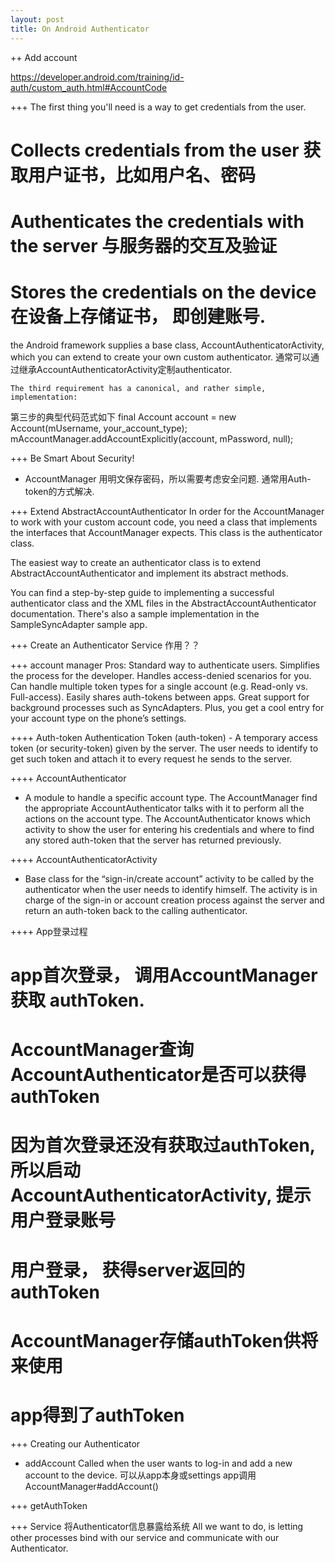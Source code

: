 ```yaml
---
layout: post
title: On Android Authenticator
---
```


++ Add account

https://developer.android.com/training/id-auth/custom_auth.html#AccountCode

+++ The first thing you'll need is a way to get credentials from the user.
  # Collects credentials from the user 获取用户证书，比如用户名、密码
  # Authenticates the credentials with the server 与服务器的交互及验证
  # Stores the credentials on the device  在设备上存储证书， 即创建账号.
the Android framework supplies a base class, AccountAuthenticatorActivity, which you can extend to create your own custom authenticator.
通常可以通过继承AccountAuthenticatorActivity定制authenticator.

    The third requirement has a canonical, and rather simple, implementation:
第三步的典型代码范式如下
final Account account = new Account(mUsername, your_account_type);
mAccountManager.addAccountExplicitly(account, mPassword, null);

+++ Be Smart About Security!
 * AccountManager 用明文保存密码，所以需要考虑安全问题. 通常用Auth-token的方式解决.
 
+++ Extend AbstractAccountAuthenticator
In order for the AccountManager to work with your custom account code, you need a class that implements the interfaces that AccountManager expects. This class is the authenticator class.

The easiest way to create an authenticator class is to extend AbstractAccountAuthenticator and implement its abstract methods.

You can find a step-by-step guide to implementing a successful authenticator class and the XML files in the AbstractAccountAuthenticator documentation. There's also a sample implementation in the SampleSyncAdapter sample app.

+++ Create an Authenticator Service 作用？？


+++ account manager
Pros: Standard way to authenticate users. Simplifies the process for the developer. Handles access-denied scenarios for you. Can handle multiple token types for a single account (e.g. Read-only vs. Full-access). Easily shares auth-tokens between apps. Great support for background processes such as SyncAdapters. Plus, you get a cool entry for your account type on the phone’s settings.

++++ Auth-token
Authentication Token (auth-token) -  A temporary access token (or security-token) given by the server. The user needs to identify to get such token and attach it to every request he sends to the server.

++++ AccountAuthenticator 
- A module to handle a specific account type. The AccountManager find the appropriate AccountAuthenticator talks with it to perform all the actions on the account type. The AccountAuthenticator knows which activity to show the user for entering his credentials and where to find any stored auth-token that the server has returned previously. 

++++ AccountAuthenticatorActivity 
- Base class for the “sign-in/create account” activity to be called by the authenticator when the user needs to identify himself. The activity is in charge of the sign-in or account creation process against the server and return an auth-token back to the calling authenticator.

++++ App登录过程
  # app首次登录， 调用AccountManager获取 authToken.
  # AccountManager查询 AccountAuthenticator是否可以获得authToken
  # 因为首次登录还没有获取过authToken, 所以启动AccountAuthenticatorActivity, 提示用户登录账号
  # 用户登录， 获得server返回的 authToken
  # AccountManager存储authToken供将来使用
  # app得到了authToken

+++ Creating our Authenticator
  * addAccount 
Called when the user wants to log-in and add a new account to the device.
可以从app本身或settings app调用 AccountManager#addAccount()

+++ getAuthToken

+++ Service
将Authenticator信息暴露给系统
All we want to do, is letting other processes bind with our service and communicate with our Authenticator.


